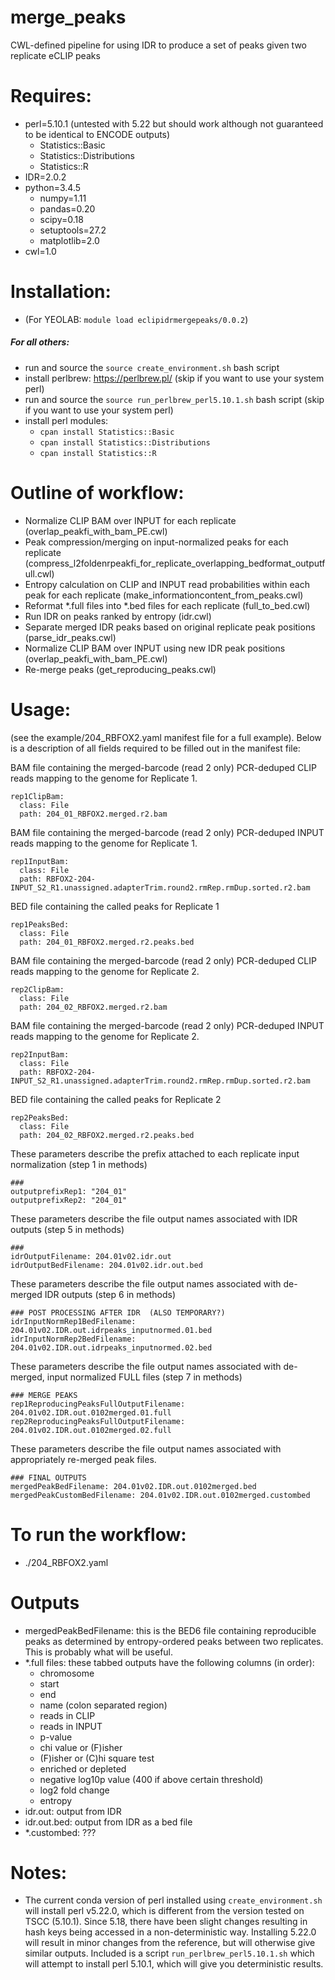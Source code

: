 # merge_peaks
CWL-defined pipeline for using IDR to produce a set of peaks given two replicate eCLIP peaks

# Requires:

- perl=5.10.1 (untested with 5.22 but should work although not guaranteed to be identical to ENCODE outputs)
    - Statistics::Basic
    - Statistics::Distributions
    - Statistics::R
- IDR=2.0.2
- python=3.4.5
    - numpy=1.11
    - pandas=0.20
    - scipy=0.18
    - setuptools=27.2
    - matplotlib=2.0
- cwl=1.0

# Installation:
- (For YEOLAB: ```module load eclipidrmergepeaks/0.0.2```)

##### For all others:
- run and source the ```source create_environment.sh``` bash script
- install perlbrew: https://perlbrew.pl/ (skip if you want to use your system perl)
- run and source the ```source run_perlbrew_perl5.10.1.sh``` bash script (skip if you want to use your system perl)
- install perl modules:
    - ```cpan install Statistics::Basic```
    - ```cpan install Statistics::Distributions```
    - ```cpan install Statistics::R```

# Outline of workflow:
- Normalize CLIP BAM over INPUT for each replicate (overlap_peakfi_with_bam_PE.cwl)
- Peak compression/merging on input-normalized peaks for each replicate (compress_l2foldenrpeakfi_for_replicate_overlapping_bedformat_outputfull.cwl)
- Entropy calculation on CLIP and INPUT read probabilities within each peak for each replicate (make_informationcontent_from_peaks.cwl)
- Reformat *.full files into *.bed files for each replicate (full_to_bed.cwl)
- Run IDR on peaks ranked by entropy (idr.cwl)
- Separate merged IDR peaks based on original replicate peak positions (parse_idr_peaks.cwl)
- Normalize CLIP BAM over INPUT using new IDR peak positions (overlap_peakfi_with_bam_PE.cwl)
- Re-merge peaks (get_reproducing_peaks.cwl)

# Usage:
(see the example/204_RBFOX2.yaml manifest file for a full example). Below is a description of all fields
required to be filled out in the manifest file:

BAM file containing the merged-barcode (read 2 only) PCR-deduped CLIP reads mapping to the genome for Replicate 1.
```
rep1ClipBam:
  class: File
  path: 204_01_RBFOX2.merged.r2.bam
```

BAM file containing the merged-barcode (read 2 only) PCR-deduped INPUT reads mapping to the genome for Replicate 1.
```
rep1InputBam:
  class: File
  path: RBFOX2-204-INPUT_S2_R1.unassigned.adapterTrim.round2.rmRep.rmDup.sorted.r2.bam
```

BED file containing the called peaks for Replicate 1
```
rep1PeaksBed:
  class: File
  path: 204_01_RBFOX2.merged.r2.peaks.bed
```

BAM file containing the merged-barcode (read 2 only) PCR-deduped CLIP reads mapping to the genome for Replicate 2.
```
rep2ClipBam:
  class: File
  path: 204_02_RBFOX2.merged.r2.bam
```

BAM file containing the merged-barcode (read 2 only) PCR-deduped INPUT reads mapping to the genome for Replicate 2.
```
rep2InputBam:
  class: File
  path: RBFOX2-204-INPUT_S2_R1.unassigned.adapterTrim.round2.rmRep.rmDup.sorted.r2.bam
```

BED file containing the called peaks for Replicate 2
```
rep2PeaksBed:
  class: File
  path: 204_02_RBFOX2.merged.r2.peaks.bed
```

These parameters describe the prefix attached to each replicate input normalization (step 1 in methods)
```
###
outputprefixRep1: "204_01"
outputprefixRep2: "204_01"
```

These parameters describe the file output names associated with IDR outputs (step 5 in methods)
```
###
idrOutputFilename: 204.01v02.idr.out
idrOutputBedFilename: 204.01v02.idr.out.bed
```

These parameters describe the file output names associated with de-merged IDR outputs (step 6 in methods)
```
### POST PROCESSING AFTER IDR  (ALSO TEMPORARY?)
idrInputNormRep1BedFilename: 204.01v02.IDR.out.idrpeaks_inputnormed.01.bed
idrInputNormRep2BedFilename: 204.01v02.IDR.out.idrpeaks_inputnormed.02.bed
```

These parameters describe the file output names associated with de-merged, input normalized FULL files (step 7 in methods)
```
### MERGE PEAKS
rep1ReproducingPeaksFullOutputFilename: 204.01v02.IDR.out.0102merged.01.full
rep2ReproducingPeaksFullOutputFilename: 204.01v02.IDR.out.0102merged.02.full
```

These parameters describe the file output names associated with appropriately re-merged peak files.
```
### FINAL OUTPUTS
mergedPeakBedFilename: 204.01v02.IDR.out.0102merged.bed
mergedPeakCustomBedFilename: 204.01v02.IDR.out.0102merged.custombed
```
# To run the workflow:
- ./204_RBFOX2.yaml

# Outputs
- mergedPeakBedFilename: this is the BED6 file containing reproducible peaks as
determined by entropy-ordered peaks between two replicates.
This is probably what will be useful.
- *.full files: these tabbed outputs have the following columns (in order):
    - chromosome
    - start
    - end
    - name (colon separated region)
    - reads in CLIP
    - reads in INPUT
    - p-value
    - chi value or (F)isher
    - (F)isher or (C)hi square test
    - enriched or depleted
    - negative log10p value (400 if above certain threshold)
    - log2 fold change
    - entropy
- idr.out: output from IDR
- idr.out.bed: output from IDR as a bed file
- *.custombed: ???

# Notes:
- The current conda version of perl installed using ```create_environment.sh```
will install perl v5.22.0, which is different from the version tested on TSCC
(5.10.1). Since 5.18, there have been slight changes resulting in hash keys
being accessed in a non-deterministic way. Installing 5.22.0 will result in
minor changes from the reference, but will otherwise give similar outputs.
Included is a script ```run_perlbrew_perl5.10.1.sh``` which will attempt to
install perl 5.10.1, which will give you deterministic results.